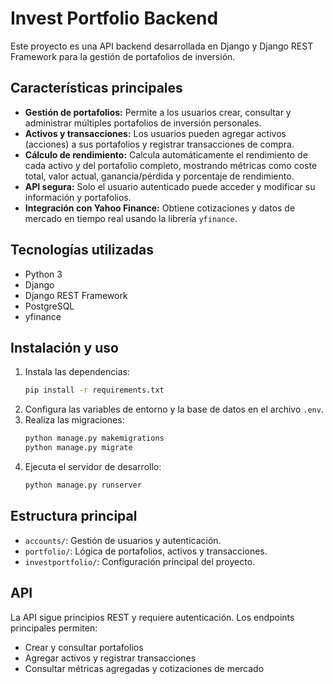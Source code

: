 # Invest Portfolio Backend

Este proyecto es una API backend desarrollada en Django y Django REST Framework para la gestión de portafolios de inversión.

## Características principales
- **Gestión de portafolios:** Permite a los usuarios crear, consultar y administrar múltiples portafolios de inversión personales.
- **Activos y transacciones:** Los usuarios pueden agregar activos (acciones) a sus portafolios y registrar transacciones de compra.
- **Cálculo de rendimiento:** Calcula automáticamente el rendimiento de cada activo y del portafolio completo, mostrando métricas como coste total, valor actual, ganancia/pérdida y porcentaje de rendimiento.
- **API segura:** Solo el usuario autenticado puede acceder y modificar su información y portafolios.
- **Integración con Yahoo Finance:** Obtiene cotizaciones y datos de mercado en tiempo real usando la librería `yfinance`.

## Tecnologías utilizadas
- Python 3
- Django
- Django REST Framework
- PostgreSQL
- yfinance

## Instalación y uso
1. Instala las dependencias:
   ```bash
   pip install -r requirements.txt
   ```
2. Configura las variables de entorno y la base de datos en el archivo `.env`.
3. Realiza las migraciones:
   ```bash
   python manage.py makemigrations
   python manage.py migrate
   ```
4. Ejecuta el servidor de desarrollo:
   ```bash
   python manage.py runserver
   ```

## Estructura principal
- `accounts/`: Gestión de usuarios y autenticación.
- `portfolio/`: Lógica de portafolios, activos y transacciones.
- `investportfolio/`: Configuración principal del proyecto.

## API
La API sigue principios REST y requiere autenticación. Los endpoints principales permiten:
- Crear y consultar portafolios
- Agregar activos y registrar transacciones
- Consultar métricas agregadas y cotizaciones de mercado
